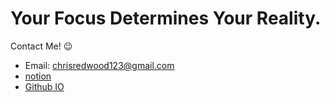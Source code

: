 # Your Focus Determines Your Reality.

Contact Me! 😉
- Email: chrisredwood123@gmail.com
- [notion](https://pioneer-redwood.notion.site/PioneerRedwood-2f6cccbb10c54313853ea4763d735576) 
- [Github IO](https://pioneerredwood.github.io/)
